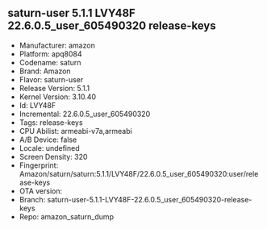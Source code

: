 ## saturn-user 5.1.1 LVY48F 22.6.0.5_user_605490320 release-keys
- Manufacturer: amazon
- Platform: apq8084
- Codename: saturn
- Brand: Amazon
- Flavor: saturn-user
- Release Version: 5.1.1
- Kernel Version: 3.10.40
- Id: LVY48F
- Incremental: 22.6.0.5_user_605490320
- Tags: release-keys
- CPU Abilist: armeabi-v7a,armeabi
- A/B Device: false
- Locale: undefined
- Screen Density: 320
- Fingerprint: Amazon/saturn/saturn:5.1.1/LVY48F/22.6.0.5_user_605490320:user/release-keys
- OTA version: 
- Branch: saturn-user-5.1.1-LVY48F-22.6.0.5_user_605490320-release-keys
- Repo: amazon_saturn_dump
